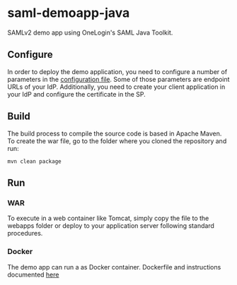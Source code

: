# saml-demoapp-java
SAMLv2 demo app using OneLogin's SAML Java Toolkit.

## Configure
In order to deploy the demo application, you need to configure a number of parameters in the [configuration file](src/main/resources/onelogin.saml.properties).
Some of those parameters are endpoint URLs of your IdP.
Additionally, you need to create your client application in your IdP and configure the certificate in the SP.

## Build
The build process to compile the source code is based in Apache Maven.
To create the war file, go to the folder where you cloned the repository and run:

    mvn clean package

## Run

### WAR
To execute in a web container like Tomcat, simply copy the file to the webapps folder or deploy to your application server following standard procedures.

### Docker
The demo app can run a as Docker container.
Dockerfile and instructions documented [here](docker/)
